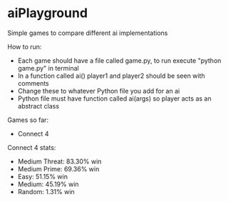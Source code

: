 # aiPlayground

Simple games to compare different ai implementations

How to run:
 - Each game should have a file called game.py, to run execute "python game.py" in terminal
 - In a function called ai() player1 and player2 should be seen with comments
 - Change these to whatever Python file you add for an ai
 - Python file must have function called ai(args) so player acts as an abstract class

Games so far:
 - Connect 4

Connect 4 stats:
- Medium Threat: 83.30% win
- Medium Prime: 69.36% win
- Easy: 51.15% win
- Medium: 45.19% win
- Random: 1.31% win
